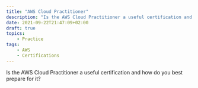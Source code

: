```yaml
---
title: "AWS Cloud Practitioner"
description: "Is the AWS Cloud Practitioner a useful certification and how do you best prepare for it?"
date: 2021-09-22T21:47:09+02:00
draft: true
topics:
    - Practice
tags:
    - AWS
    - Certifications
---
```


Is the AWS Cloud Practitioner a useful certification and how do you best prepare for it?
<!--more-->

